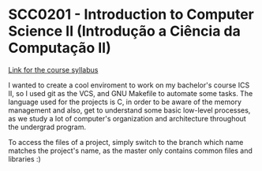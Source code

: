 # SCC0201 - Introduction to Computer Science II (Introdução a Ciência da Computação II)

[Link for the course syllabus](https://uspdigital.usp.br/jupiterweb/obterDisciplina?sgldis=SCC0201&nomdis=)

I wanted to create a cool enviroment to work on my bachelor's course ICS II,
so I used git as the VCS, and GNU Makefile to automate some tasks.
The language used for the projects is C, in order to be aware of the memory
management and also, get to understand some basic low-level processes, as we study
a lot of computer's organization and architecture throughout the undergrad program. 

To access the files of a project, simply switch to the branch which name matches
the project's name, as the master only contains common files and libraries :)

